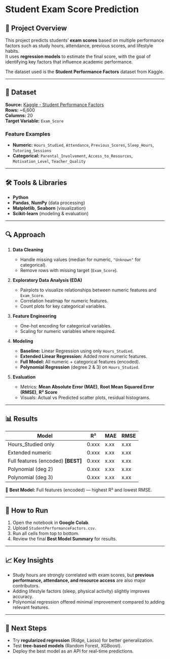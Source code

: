 # Student Exam Score Prediction

## 📌 Project Overview
This project predicts students’ **exam scores** based on multiple performance factors such as study hours, attendance, previous scores, and lifestyle habits.  
It uses **regression models** to estimate the final score, with the goal of identifying key factors that influence academic performance.

The dataset used is the **Student Performance Factors** dataset from Kaggle.

---

## 📂 Dataset
**Source:** [Kaggle - Student Performance Factors](https://www.kaggle.com)  
**Rows:** ~6,600  
**Columns:** 20  
**Target Variable:** `Exam_Score`  

### Feature Examples
- **Numeric:** `Hours_Studied`, `Attendance`, `Previous_Scores`, `Sleep_Hours`, `Tutoring_Sessions`
- **Categorical:** `Parental_Involvement`, `Access_to_Resources`, `Motivation_Level`, `Teacher_Quality`

---

## 🛠 Tools & Libraries
- **Python**
- **Pandas**, **NumPy** (data processing)
- **Matplotlib**, **Seaborn** (visualization)
- **Scikit-learn** (modeling & evaluation)

---

## 🔍 Approach
1. **Data Cleaning**
   - Handle missing values (median for numeric, `"Unknown"` for categorical).
   - Remove rows with missing target (`Exam_Score`).
   
2. **Exploratory Data Analysis (EDA)**
   - Pairplots to visualize relationships between numeric features and `Exam_Score`.
   - Correlation heatmap for numeric features.
   - Count plots for key categorical variables.
   
3. **Feature Engineering**
   - One-hot encoding for categorical variables.
   - Scaling for numeric variables where required.

4. **Modeling**
   - **Baseline:** Linear Regression using only `Hours_Studied`.
   - **Extended Linear Regression:** Added more numeric features.
   - **Full Model:** All numeric + categorical features (encoded).
   - **Polynomial Regression** (degree 2 & 3) on `Hours_Studied`.
   
5. **Evaluation**
   - Metrics: **Mean Absolute Error (MAE)**, **Root Mean Squared Error (RMSE)**, **R² Score**
   - Visuals: Actual vs Predicted scatter plots, residual histograms.

---

## 📊 Results
| Model                              | R²     | MAE   | RMSE  |
|------------------------------------|--------|-------|-------|
| Hours_Studied only                 | 0.xxx  | x.xx  | x.xx  |
| Extended numeric                   | 0.xxx  | x.xx  | x.xx  |
| Full features (encoded) **[BEST]** | 0.xxx  | x.xx  | x.xx  |
| Polynomial (deg 2)                 | 0.xxx  | x.xx  | x.xx  |
| Polynomial (deg 3)                 | 0.xxx  | x.xx  | x.xx  |

📌 **Best Model:** Full features (encoded) — highest R² and lowest RMSE.

---

## 🚀 How to Run
1. Open the notebook in **Google Colab**.
2. Upload `StudentPerformanceFactors.csv`.
3. Run all cells from top to bottom.
4. Review the final **Best Model Summary** for results.

---

## 📈 Key Insights
- Study hours are strongly correlated with exam scores, but **previous performance, attendance, and resource access** are also major contributors.
- Adding lifestyle factors (sleep, physical activity) slightly improves accuracy.
- Polynomial regression offered minimal improvement compared to adding relevant features.

---

## 📌 Next Steps
- Try **regularized regression** (Ridge, Lasso) for better generalization.
- Test **tree-based models** (Random Forest, XGBoost).
- Deploy the best model as an API for real-time predictions.
